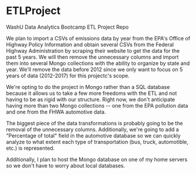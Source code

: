 # ETLProject
WashU Data Analytics Bootcamp ETL Project Repo

We plan to import a CSVs of emissions data by year from the EPA's Office of Highway Policy Information and obtain several CSVs from the Federal Highway Administration by scraping their website to get the data for the past 5 years. We will then remove the unnecessary columns and import them into several Mongo collections with the ability to organize by state and year. We'll remove the data before 2012 since we only want to focus on 5 years of data (2012-2017) for this projectc's scope. 

We're opting to do the project in Mongo rather than a SQL database because it allows us to take a few more freedoms with the ETL and not having to be as rigid with our structure. Right now, we don't anticipate having more than two Mongo collections -- one from the EPA pollution data and one from the FHWA automotive data.

The biggest piece of the data transformations is probably going to be the removal of the unnecessary columns. Additionally, we're going to add a "Percentage of total" field in the automotive database so we can quickly analyze to what extent each type of transportation (bus, truck, automotible, etc.) is represented. 

Additionally, I plan to host the Mongo database on one of my home servers so we don't have to worry about local databases. 
